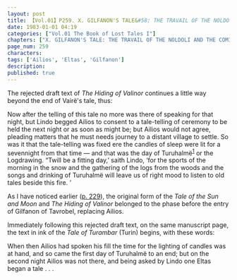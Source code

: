 ```yaml
---
layout: post
title: 【Vol.01】P259. X. GILFANON'S TALE&#58; THE TRAVAIL OF THE NOLDOLI AND THE COMING OF MANKIND
date: 1983-01-01 04:19
categories: ["Vol.01 The Book of Lost Tales I"]
chapters: ["X. GILFANON'S TALE: THE TRAVAIL OF THE NOLDOLI AND THE COMING OF MANKIND"]
page_num: 259
characters: 
tags: ['Ailios', 'Eltas', 'Gilfanon']
description: 
published: true
---
```


The rejected draft text of <I>The Hiding of Valinor</I> continues a little way beyond the end of Vairë's tale, thus:

Now after the telling of this tale no more was there of speaking for that night, but Lindo begged Ailios to consent to a tale-telling of ceremony to be held the next night or as soon as might be; but Ailios would not agree, pleading matters that he must needs journey to a distant village to settle. So was it that the tale-telling was fixed ere the candles of sleep were lit for a sevennight from that time — and that was the day of Turuhalmë<SUP>[1]({{site.baseurl}}/vol01-p278)</SUP> or the Logdrawing. “Twill be a fitting day,’ saith Lindo, ‘for the sports of the morning in the snow and the gathering of the logs from the woods and the songs and drinking of Turuhalmë will leave us of right mood to listen to old tales beside this fire. ’

As I have noticed earlier ([p. 229]({{site.baseurl}}/vol01-p229)), the original form of the <I>Tale of the Sun and Moon</I> and <I>The Hiding of Valinor</I> belonged to the phase before the entry of Gilfanon of Tavrobel, replacing Ailios.

Immediately following this rejected draft text, on the same manuscript page, the text in ink of the <I>Tale of Turambar</I> (Turin) begins, with these words:

When then Ailios had spoken his fill the time for the lighting of candles was at hand, and so came the first day of Turuhalmë to an end; but on the second night Ailios was not there, and being asked by Lindo one Eltas began a tale . . .

